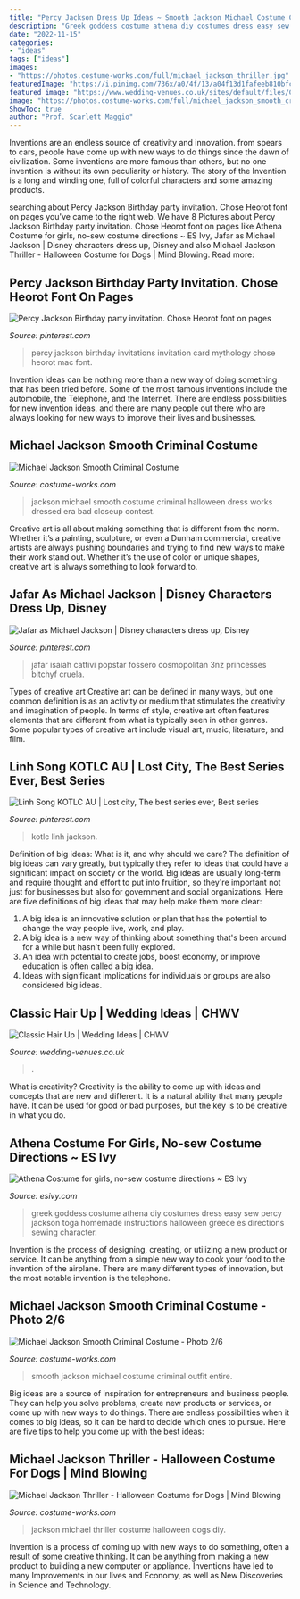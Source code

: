```yaml
---
title: "Percy Jackson Dress Up Ideas ~ Smooth Jackson Michael Costume Criminal Outfit Entire"
description: "Greek goddess costume athena diy costumes dress easy sew percy jackson toga homemade instructions halloween greece es directions sewing character"
date: "2022-11-15"
categories:
- "ideas"
tags: ["ideas"]
images:
- "https://photos.costume-works.com/full/michael_jackson_thriller.jpg"
featuredImage: "https://i.pinimg.com/736x/a0/4f/13/a04f13d1fafeeb810bfc5f5d0cc1f8af.jpg"
featured_image: "https://www.wedding-venues.co.uk/sites/default/files/Classic-hair-up-ideas-percyhandmade.jpg"
image: "https://photos.costume-works.com/full/michael_jackson_smooth_criminal5.jpg"
ShowToc: true
author: "Prof. Scarlett Maggio"
---
```



Inventions are an endless source of creativity and innovation. from spears to cars, people have come up with new ways to do things since the dawn of civilization. Some inventions are more famous than others, but no one invention is without its own peculiarity or history. The story of the Invention is a long and winding one, full of colorful characters and some amazing products.

	

		
searching about Percy Jackson Birthday party invitation. Chose Heorot font on pages you've came to the right web. We have 8 Pictures about Percy Jackson Birthday party invitation. Chose Heorot font on pages like Athena Costume for girls, no-sew costume directions ~ ES Ivy, Jafar as Michael Jackson | Disney characters dress up, Disney and also Michael Jackson Thriller - Halloween Costume for Dogs | Mind Blowing. Read more:
		
    
## Percy Jackson Birthday Party Invitation. Chose Heorot Font On Pages

<img loading=lazy src="https://i.pinimg.com/736x/1f/55/a5/1f55a5aefaa60e74db68a104b98a3910--percy-jackson-birthday-mythology.jpg" onerror="this.onerror=null;this.src='https://tse2.mm.bing.net/th?id=OIP.5mWDO2UN6suvVpKv1Cl5ngHaIF&amp;pid=15.1';" alt="Percy Jackson Birthday party invitation. Chose Heorot font on pages">

_Source: pinterest.com_

>percy jackson birthday invitations invitation card mythology chose heorot mac font. 

	

Invention ideas can be nothing more than a new way of doing something that has been tried before. Some of the most famous inventions include the automobile, the Telephone, and the Internet. There are endless possibilities for new invention ideas, and there are many people out there who are always looking for new ways to improve their lives and businesses.

    
## Michael Jackson Smooth Criminal Costume

<img loading=lazy src="http://photos.costume-works.com/full/michael_jackson_smooth_criminal4.jpg" onerror="this.onerror=null;this.src='https://tse4.mm.bing.net/th?id=OIP.RJBvMJ7NPDqgNztErV_xVwHaJ3&amp;pid=15.1';" alt="Michael Jackson Smooth Criminal Costume">

_Source: costume-works.com_

>jackson michael smooth costume criminal halloween dress works dressed era bad closeup contest. 

	

Creative art is all about making something that is different from the norm. Whether it’s a painting, sculpture, or even a Dunham commercial, creative artists are always pushing boundaries and trying to find new ways to make their work stand out. Whether it’s the use of color or unique shapes, creative art is always something to look forward to.

    
## Jafar As Michael Jackson | Disney Characters Dress Up, Disney

<img loading=lazy src="https://i.pinimg.com/736x/29/f4/02/29f402d3e2cc1e67c6599a02642fe6d2--halloween--disney-halloween.jpg" onerror="this.onerror=null;this.src='https://tse3.mm.bing.net/th?id=OIP.qJ_lsGgx-jcXKLJIXF2oQQHaKd&amp;pid=15.1';" alt="Jafar as Michael Jackson | Disney characters dress up, Disney">

_Source: pinterest.com_

>jafar isaiah cattivi popstar fossero cosmopolitan 3nz princesses bitchyf cruela. 

	

Types of creative art
Creative art can be defined in many ways, but one common definition is as an activity or medium that stimulates the creativity and imagination of people. In terms of style, creative art often features elements that are different from what is typically seen in other genres. Some popular types of creative art include visual art, music, literature, and film.

    
## Linh Song KOTLC AU | Lost City, The Best Series Ever, Best Series

<img loading=lazy src="https://i.pinimg.com/736x/a0/4f/13/a04f13d1fafeeb810bfc5f5d0cc1f8af.jpg" onerror="this.onerror=null;this.src='https://tse1.mm.bing.net/th?id=OIP.VAXIE1q-ZonF2yHCAcyxIQHaHa&amp;pid=15.1';" alt="Linh Song KOTLC AU | Lost city, The best series ever, Best series">

_Source: pinterest.com_

>kotlc linh jackson. 

	

Definition of big ideas: What is it, and why should we care?
The definition of big ideas can vary greatly, but typically they refer to ideas that could have a significant impact on society or the world. Big ideas are usually long-term and require thought and effort to put into fruition, so they're important not just for businesses but also for government and social organizations. Here are five definitions of big ideas that may help make them more clear:
1) A big idea is an innovative solution or plan that has the potential to change the way people live, work, and play.
2) A big idea is a new way of thinking about something that's been around for a while but hasn't been fully explored.
3) An idea with potential to create jobs, boost economy, or improve education is often called a big idea. 
4) Ideas with significant implications for individuals or groups are also considered big ideas.

    
## Classic Hair Up | Wedding Ideas | CHWV

<img loading=lazy src="https://www.wedding-venues.co.uk/sites/default/files/Classic-hair-up-ideas-percyhandmade.jpg" onerror="this.onerror=null;this.src='https://tse3.mm.bing.net/th?id=OIP.SLVBqIBHuwtJp_zcfz4F2wHaLH&amp;pid=15.1';" alt="Classic Hair Up | Wedding Ideas | CHWV">

_Source: wedding-venues.co.uk_

>. 

	

What is creativity?
Creativity is the ability to come up with ideas and concepts that are new and different. It is a natural ability that many people have. It can be used for good or bad purposes, but the key is to be creative in what you do.

    
## Athena Costume For Girls, No-sew Costume Directions ~ ES Ivy

<img loading=lazy src="http://esivy.com/wordpress/wp-content/uploads/2012/10/athena-t-full-costume-e1351214890266.jpg" onerror="this.onerror=null;this.src='https://tse1.mm.bing.net/th?id=OIP.HIIjdOj-xZSCYh_K3XJ6ZgAAAA&amp;pid=15.1';" alt="Athena Costume for girls, no-sew costume directions ~ ES Ivy">

_Source: esivy.com_

>greek goddess costume athena diy costumes dress easy sew percy jackson toga homemade instructions halloween greece es directions sewing character. 

	

Invention is the process of designing, creating, or utilizing a new product or service. It can be anything from a simple new way to cook your food to the invention of the airplane. There are many different types of innovation, but the most notable invention is the telephone.

    
## Michael Jackson Smooth Criminal Costume - Photo 2/6

<img loading=lazy src="https://photos.costume-works.com/full/michael_jackson_smooth_criminal5.jpg" onerror="this.onerror=null;this.src='https://tse2.mm.bing.net/th?id=OIP.daFU3oSbWzi4iHdFDbXdyAHaJ3&amp;pid=15.1';" alt="Michael Jackson Smooth Criminal Costume - Photo 2/6">

_Source: costume-works.com_

>smooth jackson michael costume criminal outfit entire. 

	

Big ideas are a source of inspiration for entrepreneurs and business people. They can help you solve problems, create new products or services, or come up with new ways to do things. There are endless possibilities when it comes to big ideas, so it can be hard to decide which ones to pursue. Here are five tips to help you come up with the best ideas: 

    
## Michael Jackson Thriller - Halloween Costume For Dogs | Mind Blowing

<img loading=lazy src="https://photos.costume-works.com/full/michael_jackson_thriller.jpg" onerror="this.onerror=null;this.src='https://tse2.mm.bing.net/th?id=OIP.xgbgczdf5EcAbfddoLucoAHaK9&amp;pid=15.1';" alt="Michael Jackson Thriller - Halloween Costume for Dogs | Mind Blowing">

_Source: costume-works.com_

>jackson michael thriller costume halloween dogs diy. 

	

Invention is a process of coming up with new ways to do something, often a result of some creative thinking. It can be anything from making a new product to building a new computer or appliance. Inventions have led to many Improvements in our lives and Economy, as well as New Discoveries in Science and Technology.

